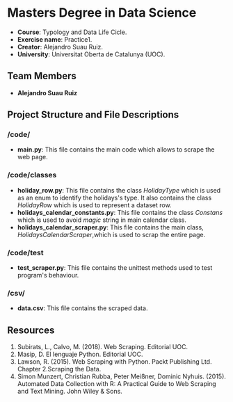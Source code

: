 # Masters Degree in Data Science

- **Course**: Typology and Data Life Cicle.
- **Exercise name**: Practice1.
- **Creator**: Alejandro Suau Ruiz.
- **University**: Universitat Oberta de Catalunya (UOC).

## Team Members

- **Alejandro Suau Ruiz**

## Project Structure and File Descriptions

### /code/

- **main.py**: This file contains the main code which allows to scrape the web page.

### /code/classes

- **holiday_row.py**: This file contains the class _HolidayType_ which is used as an enum to identify the holidays's type. It also contains the class _HolidayRow_ which is used to represent a dataset row.
- **holidays_calendar_constants.py**: This file contains the class _Constans_ which is used to avoid _magic_ string in main calendar class.
- **holidays_calendar_scraper.py**: This file contains the main class, _HolidaysCalendarScraper_,which is used to scrap the entire page.

### /code/test

- **test_scraper.py**: This file contains the unittest methods used to test program's behaviour.

### /csv/

- **data.csv**: This file contains the scraped data.

## Resources

1. Subirats, L., Calvo, M. (2018). Web Scraping. Editorial UOC.
2. Masip, D. El lenguaje Python. Editorial UOC.
3. Lawson, R. (2015). Web Scraping with Python. Packt Publishing Ltd. Chapter 2.Scraping the Data.
4. Simon Munzert, Christian Rubba, Peter Meißner, Dominic Nyhuis. (2015). Automated Data Collection with R: A Practical Guide to Web Scraping and Text Mining. John Wiley & Sons.
